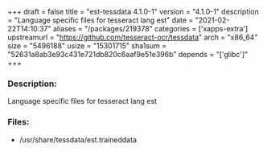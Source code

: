 +++
draft = false
title = "est-tessdata 4.1.0-1"
version = "4.1.0-1"
description = "Language specific files for tesseract lang est"
date = "2021-02-22T14:10:37"
aliases = "/packages/219378"
categories = ['xapps-extra']
upstreamurl = "https://github.com/tesseract-ocr/tessdata"
arch = "x86_64"
size = "5496188"
usize = "15301715"
sha1sum = "52631a8ab3e93c431e721db820c6aaf9e51e396b"
depends = "['glibc']"
+++
### Description: 
Language specific files for tesseract lang est

### Files: 
* /usr/share/tessdata/est.traineddata
